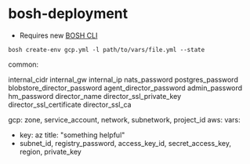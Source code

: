 # bosh-deployment

- Requires new [BOSH CLI](https://github.com/cloudfoundry/bosh-cli)

`bosh create-env gcp.yml -l path/to/vars/file.yml --state `

common:

internal_cidr
internal_gw
internal_ip
nats_password
postgres_password
blobstore_director_password
agent_director_password
admin_password
hm_password
director_name
director_ssl_private_key
director_ssl_certificate
director_ssl_ca

gcp: zone, service_account, network, subnetwork, project_id
aws:
vars:
  - key: az
    title: "something helpful"
  - subnet_id, registry_password, access_key_id, secret_access_key, region, private_key
